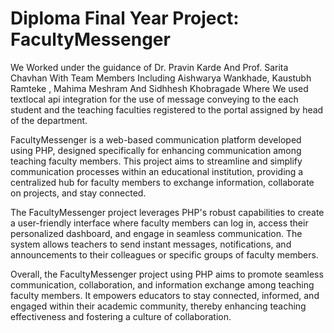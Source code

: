 # Diploma Final Year Project: FacultyMessenger 
We Worked under the guidance of Dr. Pravin Karde And Prof. Sarita Chavhan With Team Members Including Aishwarya Wankhade, Kaustubh Ramteke , Mahima Meshram And Sidhhesh Khobragade Where We used textlocal api integration for the use of message conveying to the each student and the teaching faculties registered to the portal assigned by head of the department. 

FacultyMessenger is a web-based communication platform developed using PHP, designed specifically for enhancing communication among teaching faculty members. This project aims to streamline and simplify communication processes within an educational institution, providing a centralized hub for faculty members to exchange information, collaborate on projects, and stay connected.

The FacultyMessenger project leverages PHP's robust capabilities to create a user-friendly interface where faculty members can log in, access their personalized dashboard, and engage in seamless communication. The system allows teachers to send instant messages, notifications, and announcements to their colleagues or specific groups of faculty members.

Overall, the FacultyMessenger project using PHP aims to promote seamless communication, collaboration, and information exchange among teaching faculty members. It empowers educators to stay connected, informed, and engaged within their academic community, thereby enhancing teaching effectiveness and fostering a culture of collaboration.
